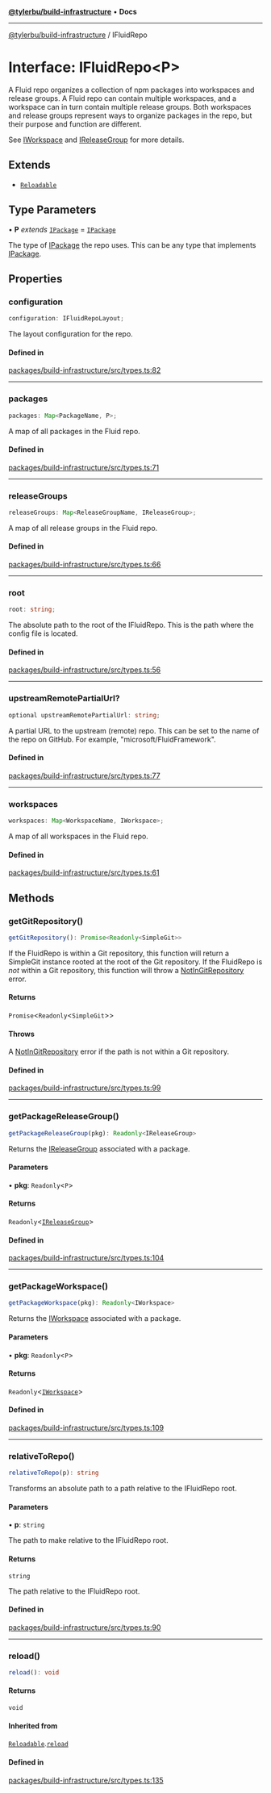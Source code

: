[**@tylerbu/build-infrastructure**](../README.md) • **Docs**

***

[@tylerbu/build-infrastructure](../README.md) / IFluidRepo

# Interface: IFluidRepo\<P\>

A Fluid repo organizes a collection of npm packages into workspaces and release groups. A Fluid repo can contain
multiple workspaces, and a workspace can in turn contain multiple release groups. Both workspaces and release groups
represent ways to organize packages in the repo, but their purpose and function are different.

See [IWorkspace](IWorkspace.md) and [IReleaseGroup](IReleaseGroup.md) for more details.

## Extends

- [`Reloadable`](Reloadable.md)

## Type Parameters

• **P** *extends* [`IPackage`](IPackage.md) = [`IPackage`](IPackage.md)

The type of [IPackage](IPackage.md) the repo uses. This can be any type that implements [IPackage](IPackage.md).

## Properties

### configuration

```ts
configuration: IFluidRepoLayout;
```

The layout configuration for the repo.

#### Defined in

[packages/build-infrastructure/src/types.ts:82](https://github.com/microsoft/FluidFramework/blob/main/build-tools/packages/build-infrastructure/src/types.ts#L82)

***

### packages

```ts
packages: Map<PackageName, P>;
```

A map of all packages in the Fluid repo.

#### Defined in

[packages/build-infrastructure/src/types.ts:71](https://github.com/microsoft/FluidFramework/blob/main/build-tools/packages/build-infrastructure/src/types.ts#L71)

***

### releaseGroups

```ts
releaseGroups: Map<ReleaseGroupName, IReleaseGroup>;
```

A map of all release groups in the Fluid repo.

#### Defined in

[packages/build-infrastructure/src/types.ts:66](https://github.com/microsoft/FluidFramework/blob/main/build-tools/packages/build-infrastructure/src/types.ts#L66)

***

### root

```ts
root: string;
```

The absolute path to the root of the IFluidRepo. This is the path where the config file is located.

#### Defined in

[packages/build-infrastructure/src/types.ts:56](https://github.com/microsoft/FluidFramework/blob/main/build-tools/packages/build-infrastructure/src/types.ts#L56)

***

### upstreamRemotePartialUrl?

```ts
optional upstreamRemotePartialUrl: string;
```

A partial URL to the upstream (remote) repo. This can be set to the name of the repo on GitHub. For example,
"microsoft/FluidFramework".

#### Defined in

[packages/build-infrastructure/src/types.ts:77](https://github.com/microsoft/FluidFramework/blob/main/build-tools/packages/build-infrastructure/src/types.ts#L77)

***

### workspaces

```ts
workspaces: Map<WorkspaceName, IWorkspace>;
```

A map of all workspaces in the Fluid repo.

#### Defined in

[packages/build-infrastructure/src/types.ts:61](https://github.com/microsoft/FluidFramework/blob/main/build-tools/packages/build-infrastructure/src/types.ts#L61)

## Methods

### getGitRepository()

```ts
getGitRepository(): Promise<Readonly<SimpleGit>>
```

If the FluidRepo is within a Git repository, this function will return a SimpleGit instance rooted at the root of
the Git repository. If the FluidRepo is _not_ within a Git repository, this function will throw a
[NotInGitRepository](../classes/NotInGitRepository.md) error.

#### Returns

`Promise`\<`Readonly`\<`SimpleGit`\>\>

#### Throws

A [NotInGitRepository](../classes/NotInGitRepository.md) error if the path is not within a Git repository.

#### Defined in

[packages/build-infrastructure/src/types.ts:99](https://github.com/microsoft/FluidFramework/blob/main/build-tools/packages/build-infrastructure/src/types.ts#L99)

***

### getPackageReleaseGroup()

```ts
getPackageReleaseGroup(pkg): Readonly<IReleaseGroup>
```

Returns the [IReleaseGroup](IReleaseGroup.md) associated with a package.

#### Parameters

• **pkg**: `Readonly`\<`P`\>

#### Returns

`Readonly`\<[`IReleaseGroup`](IReleaseGroup.md)\>

#### Defined in

[packages/build-infrastructure/src/types.ts:104](https://github.com/microsoft/FluidFramework/blob/main/build-tools/packages/build-infrastructure/src/types.ts#L104)

***

### getPackageWorkspace()

```ts
getPackageWorkspace(pkg): Readonly<IWorkspace>
```

Returns the [IWorkspace](IWorkspace.md) associated with a package.

#### Parameters

• **pkg**: `Readonly`\<`P`\>

#### Returns

`Readonly`\<[`IWorkspace`](IWorkspace.md)\>

#### Defined in

[packages/build-infrastructure/src/types.ts:109](https://github.com/microsoft/FluidFramework/blob/main/build-tools/packages/build-infrastructure/src/types.ts#L109)

***

### relativeToRepo()

```ts
relativeToRepo(p): string
```

Transforms an absolute path to a path relative to the IFluidRepo root.

#### Parameters

• **p**: `string`

The path to make relative to the IFluidRepo root.

#### Returns

`string`

The path relative to the IFluidRepo root.

#### Defined in

[packages/build-infrastructure/src/types.ts:90](https://github.com/microsoft/FluidFramework/blob/main/build-tools/packages/build-infrastructure/src/types.ts#L90)

***

### reload()

```ts
reload(): void
```

#### Returns

`void`

#### Inherited from

[`Reloadable`](Reloadable.md).[`reload`](Reloadable.md#reload)

#### Defined in

[packages/build-infrastructure/src/types.ts:135](https://github.com/microsoft/FluidFramework/blob/main/build-tools/packages/build-infrastructure/src/types.ts#L135)
